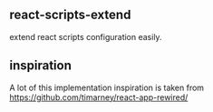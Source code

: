 ## react-scripts-extend

extend react scripts configuration easily.

## inspiration

A lot of this implementation inspiration is taken from
https://github.com/timarney/react-app-rewired/
